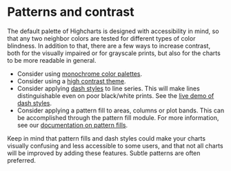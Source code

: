 # Patterns and contrast

The default palette of Highcharts is designed with accessibility in mind, so that any two neighbor colors are tested for different types of color blindness. In addition to that, there are a few ways to increase contrast, both for the visually impaired or for grayscale prints, but also for the charts to be more readable in general.

-   Consider using [monochrome color palettes](https://www.highcharts.com/demo/pie-monochrome).
-   Consider using a [high contrast theme](https://www.highcharts.com/docs/chart-design-and-style/themes).
-   Consider applying [dash styles](https://api.highcharts.com/highcharts/plotOptions.line.dashStyle) to line series. This will make lines distinguishable even on poor black/white prints. See the [live demo of dash styles](https://jsfiddle.net/gh/get/library/pure/highcharts/highcharts/tree/master/samples/highcharts/plotoptions/series-dashstyle/).
-   Consider applying a pattern fill to areas, columns or plot bands. This can be accomplished through the pattern fill module. For more information, see our [documentation on pattern fills](https://www.highcharts.com/docs/chart-design-and-style/pattern-fills).

Keep in mind that pattern fills and dash styles could make your charts visually confusing and less accessible to some users, and that not all charts will be improved by adding these features. Subtle patterns are often preferred.
